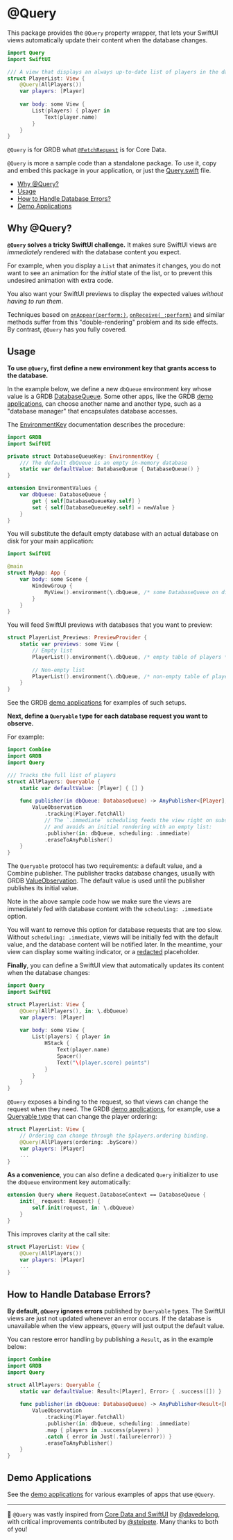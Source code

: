 # @Query

This package provides the `@Query` property wrapper, that lets your SwiftUI views automatically update their content when the database changes.

```swift
import Query
import SwiftUI

/// A view that displays an always up-to-date list of players in the database.
struct PlayerList: View {
    @Query(AllPlayers())
    var players: [Player]
    
    var body: some View {
        List(players) { player in
            Text(player.name)
        }
    }
}
```

`@Query` is for GRDB what [`@FetchRequest`](https://developer.apple.com/documentation/swiftui/fetchrequest) is for Core Data. 

`@Query` is more a sample code than a standalone package. To use it, copy and embed this package in your application, or just the [Query.swift](Sources/Query/Query.swift) file.

- [Why @Query?]
- [Usage]
- [How to Handle Database Errors?]
- [Demo Applications]

## Why @Query?

**`@Query` solves a tricky SwiftUI challenge.** It makes sure SwiftUI views are *immediately* rendered with the database content you expect.

For example, when you display a `List` that animates it changes, you do not want to see an animation for the *initial* state of the list, or to prevent this undesired animation with extra code.

You also want your SwiftUI previews to display the expected values *without having to run them*.

Techniques based on [`onAppear(perform:)`](https://developer.apple.com/documentation/swiftui/view/onappear(perform:)), [`onReceive(_:perform)`](https://developer.apple.com/documentation/swiftui/view/onreceive(_:perform:)) and similar methods suffer from this "double-rendering" problem and its side effects. By contrast, `@Query` has you fully covered.

## Usage

**To use `@Query`, first define a new environment key that grants access to the database.**

In the example below, we define a new `dbQueue` environment key whose value is a GRDB [DatabaseQueue]. Some other apps, like the GRDB [demo applications], can choose another name and another type, such as a "database manager" that encapsulates database accesses.

The [EnvironmentKey](https://developer.apple.com/documentation/swiftui/environmentkey) documentation describes the procedure:

```swift
import GRDB
import SwiftUI

private struct DatabaseQueueKey: EnvironmentKey {
    /// The default dbQueue is an empty in-memory database
    static var defaultValue: DatabaseQueue { DatabaseQueue() }
}

extension EnvironmentValues {
    var dbQueue: DatabaseQueue {
        get { self[DatabaseQueueKey.self] }
        set { self[DatabaseQueueKey.self] = newValue }
    }
}
```

You will substitute the default empty database with an actual database on disk for your main application:

```swift
import SwiftUI

@main
struct MyApp: App {
    var body: some Scene {
        WindowGroup {
            MyView().environment(\.dbQueue, /* some DatabaseQueue on disk */)
        }
    }
}
```

You will feed SwiftUI previews with databases that you want to preview:

```swift
struct PlayerList_Previews: PreviewProvider {
    static var previews: some View {
        // Empty list
        PlayerList().environment(\.dbQueue, /* empty table of players */)
        
        // Non-empty list
        PlayerList().environment(\.dbQueue, /* non-empty table of players */)
    }
}
```

See the GRDB [demo applications] for examples of such setups.

**Next, define a `Queryable` type for each database request you want to observe.**

For example:

```swift
import Combine
import GRDB
import Query

/// Tracks the full list of players
struct AllPlayers: Queryable {
    static var defaultValue: [Player] { [] }
    
    func publisher(in dbQueue: DatabaseQueue) -> AnyPublisher<[Player], Error> {
        ValueObservation
            .tracking(Player.fetchAll)
            // The `.immediate` scheduling feeds the view right on subscription,
            // and avoids an initial rendering with an empty list:
            .publisher(in: dbQueue, scheduling: .immediate)
            .eraseToAnyPublisher()
    }
}
```

The `Queryable` protocol has two requirements: a default value, and a Combine publisher. The publisher tracks database changes, usually with GRDB [ValueObservation]. The default value is used until the publisher publishes its initial value.

Note in the above sample code how we make sure the views are immediately fed with database content with the `scheduling: .immediate` option.

You will want to remove this option for database requests that are too slow. Without `scheduling: .immediate`, views will be initially fed with the default value, and the database content will be notified later. In the meantime, your view can display some waiting indicator, or a [redacted](https://developer.apple.com/documentation/swiftui/view/redacted(reason:)) placeholder. 

**Finally**, you can define a SwiftUI view that automatically updates its content when the database changes:

```swift
import Query
import SwiftUI

struct PlayerList: View {
    @Query(AllPlayers(), in: \.dbQueue)
    var players: [Player]
    
    var body: some View {
        List(players) { player in
            HStack {
                Text(player.name)
                Spacer()
                Text("\(player.score) points")
            }
        }
    }
}
```

`@Query` exposes a binding to the request, so that views can change the request when they need. The GRDB [demo applications], for example, use a [Queryable type](../GRDBCombineDemo/GRDBCombineDemo/PlayerRequest.swift) that can change the player ordering:

```swift
struct PlayerList: View {
    // Ordering can change through the $players.ordering binding.
    @Query(AllPlayers(ordering: .byScore))
    var players: [Player]
    ...
}
```

**As a convenience**, you can also define a dedicated `Query` initializer to use the `dbQueue` environment key automatically:

```swift
extension Query where Request.DatabaseContext == DatabaseQueue {
    init(_ request: Request) {
        self.init(request, in: \.dbQueue)
    }
}
```

This improves clarity at the call site:

```swift
struct PlayerList: View {
    @Query(AllPlayers())
    var players: [Player]
    ...
}
```

## How to Handle Database Errors?

**By default, `@Query` ignores errors** published by `Queryable` types. The SwiftUI views are just not updated whenever an error occurs. If the database is unavailable when the view appears, `@Query` will just output the default value.

You can restore error handling by publishing a `Result`, as in the example below: 

```swift
import Combine
import GRDB
import Query

struct AllPlayers: Queryable {
    static var defaultValue: Result<[Player], Error> { .success([]) }
    
    func publisher(in dbQueue: DatabaseQueue) -> AnyPublisher<Result<[Player], Error>, Never> {
        ValueObservation
            .tracking(Player.fetchAll)
            .publisher(in: dbQueue, scheduling: .immediate)
            .map { players in .success(players) }
            .catch { error in Just(.failure(error)) }
            .eraseToAnyPublisher()
    }
}
```


## Demo Applications

See the [demo applications] for various examples of apps that use `@Query`.

---

🙌 `@Query` was vastly inspired from [Core Data and SwiftUI](https://davedelong.com/blog/2021/04/03/core-data-and-swiftui/) by [@davedelong](https://github.com/davedelong), with critical improvements contributed by [@steipete](https://github.com/steipete). Many thanks to both of you!


[Why @Query?]: #why-query
[Usage]: #usage
[How to Handle Database Errors?]: #how-to-handle-database-errors
[DatabaseQueue]: ../../../README.md#database-queues
[demo applications]: ..
[Demo Applications]: ..
[ValueObservation]: ../../../README.md#valueobservation
